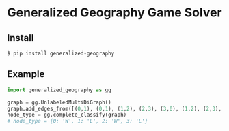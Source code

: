# Generalized Geography Game Solver

## Install

```console
$ pip install generalized-geography
```

## Example

```python
import generalized_geography as gg

graph = gg.UnlabeledMultiDiGraph()
graph.add_edges_from([(0,1), (0,1), (1,2), (2,3), (3,0), (1,2), (2,3), (0,2)])
node_type = gg.complete_classify(graph)
# node_type = {0: 'W', 1: 'L', 2: 'W', 3: 'L'}
```
